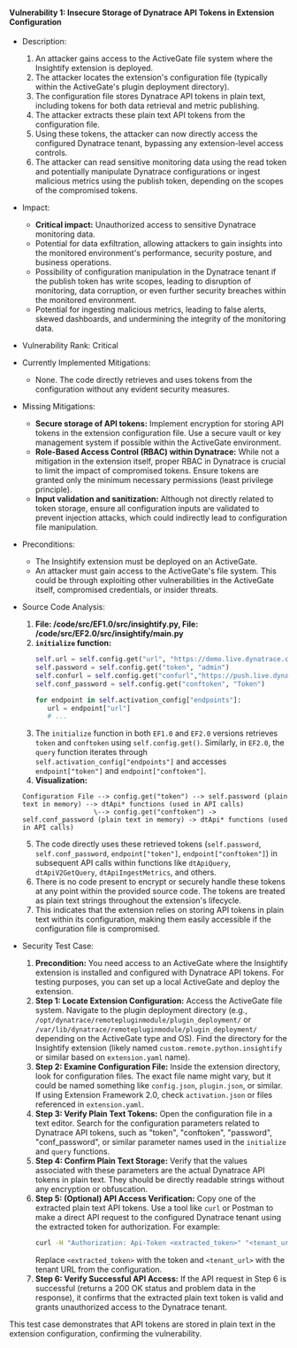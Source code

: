 #### Vulnerability 1: Insecure Storage of Dynatrace API Tokens in Extension Configuration

* Description:
    1. An attacker gains access to the ActiveGate file system where the Insightify extension is deployed.
    2. The attacker locates the extension's configuration file (typically within the ActiveGate's plugin deployment directory).
    3. The configuration file stores Dynatrace API tokens in plain text, including tokens for both data retrieval and metric publishing.
    4. The attacker extracts these plain text API tokens from the configuration file.
    5. Using these tokens, the attacker can now directly access the configured Dynatrace tenant, bypassing any extension-level access controls.
    6. The attacker can read sensitive monitoring data using the read token and potentially manipulate Dynatrace configurations or ingest malicious metrics using the publish token, depending on the scopes of the compromised tokens.

* Impact:
    * **Critical impact:** Unauthorized access to sensitive Dynatrace monitoring data.
    * Potential for data exfiltration, allowing attackers to gain insights into the monitored environment's performance, security posture, and business operations.
    * Possibility of configuration manipulation in the Dynatrace tenant if the publish token has write scopes, leading to disruption of monitoring, data corruption, or even further security breaches within the monitored environment.
    * Potential for ingesting malicious metrics, leading to false alerts, skewed dashboards, and undermining the integrity of the monitoring data.

* Vulnerability Rank: Critical

* Currently Implemented Mitigations:
    * None. The code directly retrieves and uses tokens from the configuration without any evident security measures.

* Missing Mitigations:
    * **Secure storage of API tokens:** Implement encryption for storing API tokens in the extension configuration file. Use a secure vault or key management system if possible within the ActiveGate environment.
    * **Role-Based Access Control (RBAC) within Dynatrace:**  While not a mitigation in the extension itself, proper RBAC in Dynatrace is crucial to limit the impact of compromised tokens. Ensure tokens are granted only the minimum necessary permissions (least privilege principle).
    * **Input validation and sanitization:** Although not directly related to token storage, ensure all configuration inputs are validated to prevent injection attacks, which could indirectly lead to configuration file manipulation.

* Preconditions:
    * The Insightify extension must be deployed on an ActiveGate.
    * An attacker must gain access to the ActiveGate's file system. This could be through exploiting other vulnerabilities in the ActiveGate itself, compromised credentials, or insider threats.

* Source Code Analysis:
    1. **File: /code/src/EF1.0/src/insightify.py, File: /code/src/EF2.0/src/insightify/__main__.py**
    2. **`initialize` function:**
        ```python
        self.url = self.config.get("url", "https://demo.live.dynatrace.com/api/v1/")
        self.password = self.config.get("token", "admin")
        self.confurl = self.config.get("confurl","https://push.live.dynatrace.com/api/v2/")
        self.conf_password = self.config.get("conftoken", "Token")
        ```
        ```python
        for endpoint in self.activation_config["endpoints"]:
           url = endpoint["url"]
           # ...
        ```
    3. The `initialize` function in both `EF1.0` and `EF2.0` versions retrieves `token` and `conftoken` using `self.config.get()`. Similarly, in `EF2.0`, the `query` function iterates through `self.activation_config["endpoints"]` and accesses `endpoint["token"]` and `endpoint["conftoken"]`.
    4. **Visualization:**

    ```
    Configuration File --> config.get("token") --> self.password (plain text in memory) --> dtApi* functions (used in API calls)
                      \--> config.get("conftoken") -> self.conf_password (plain text in memory) -> dtApi* functions (used in API calls)
    ```
    5. The code directly uses these retrieved tokens (`self.password`, `self.conf_password`, `endpoint["token"]`, `endpoint["conftoken"]`) in subsequent API calls within functions like `dtApiQuery`, `dtApiV2GetQuery`, `dtApiIngestMetrics`, and others.
    6. There is no code present to encrypt or securely handle these tokens at any point within the provided source code.  The tokens are treated as plain text strings throughout the extension's lifecycle.
    7. This indicates that the extension relies on storing API tokens in plain text within its configuration, making them easily accessible if the configuration file is compromised.

* Security Test Case:
    1. **Precondition:** You need access to an ActiveGate where the Insightify extension is installed and configured with Dynatrace API tokens. For testing purposes, you can set up a local ActiveGate and deploy the extension.
    2. **Step 1: Locate Extension Configuration:** Access the ActiveGate file system. Navigate to the plugin deployment directory (e.g., `/opt/dynatrace/remotepluginmodule/plugin_deployment/` or `/var/lib/dynatrace/remotepluginmodule/plugin_deployment/` depending on the ActiveGate type and OS). Find the directory for the Insightify extension (likely named `custom.remote.python.insightify` or similar based on `extension.yaml` name).
    3. **Step 2: Examine Configuration File:** Inside the extension directory, look for configuration files. The exact file name might vary, but it could be named something like `config.json`, `plugin.json`, or similar.  If using Extension Framework 2.0, check `activation.json` or files referenced in `extension.yaml`.
    4. **Step 3: Verify Plain Text Tokens:** Open the configuration file in a text editor. Search for the configuration parameters related to Dynatrace API tokens, such as "token", "conftoken", "password", "conf_password", or similar parameter names used in the `initialize` and `query` functions.
    5. **Step 4: Confirm Plain Text Storage:** Verify that the values associated with these parameters are the actual Dynatrace API tokens in plain text. They should be directly readable strings without any encryption or obfuscation.
    6. **Step 5: (Optional) API Access Verification:** Copy one of the extracted plain text API tokens. Use a tool like `curl` or Postman to make a direct API request to the configured Dynatrace tenant using the extracted token for authorization. For example:
        ```bash
        curl -H "Authorization: Api-Token <extracted_token>" "<tenant_url>/api/v2/problems"
        ```
        Replace `<extracted_token>` with the token and `<tenant_url>` with the tenant URL from the configuration.
    7. **Step 6: Verify Successful API Access:** If the API request in Step 6 is successful (returns a 200 OK status and problem data in the response), it confirms that the extracted plain text token is valid and grants unauthorized access to the Dynatrace tenant.

This test case demonstrates that API tokens are stored in plain text in the extension configuration, confirming the vulnerability.